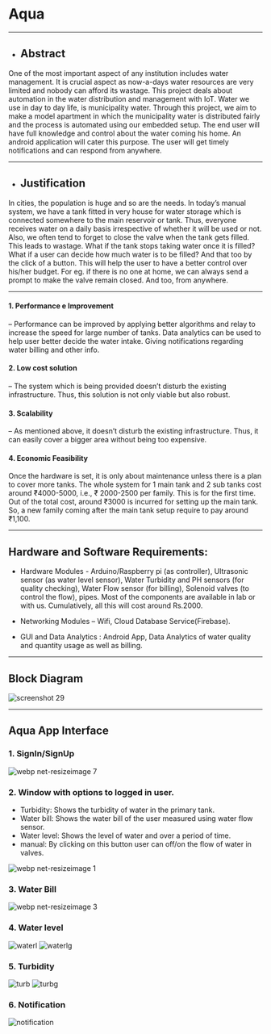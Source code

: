 # Aqua

---

- ## Abstract

One of the most important aspect of any institution includes water management. It is crucial aspect as now-a-days
water resources are very limited and nobody can afford its wastage. This project deals about automation in the water
distribution and management with IoT. Water we use in day to day life, is municipality water. Through this project,
we aim to make a model apartment in which the municipality water is distributed fairly and the process is automated
using our embedded setup. The end user will have full knowledge and control about the water coming his home. An
android application will cater this purpose. The user will get timely notifications and can respond from anywhere.

---

- ## Justification

In cities, the population is huge and so are the needs. In today’s manual system, we have a tank fitted in very house
for water storage which is connected somewhere to the main reservoir or tank. Thus, everyone receives water on a
daily basis irrespective of whether it will be used or not. Also, we often tend to forget to close the valve when the
tank gets filled. This leads to wastage. What if the tank stops taking water once it is filled? What if a user can decide
how much water is to be filled? And that too by the click of a button. This will help the user to have a better control
over his/her budget. For eg. if there is no one at home, we can always send a prompt to make the valve remain
closed. And too, from anywhere. 

---

#### 1. Performance e Improvement

– Performance can be improved by applying better algorithms and relay to increase the
speed for large number of tanks. Data analytics can be used to help user better decide the water intake. Giving
notifications regarding water billing and other info.

#### 2. Low cost solution

– The system which is being provided doesn’t disturb the existing infrastructure. Thus, this
solution is not only viable but also robust. 

#### 3. Scalability

– As mentioned above, it doesn’t disturb the existing infrastructure. Thus, it can easily cover a bigger
area without being too expensive.

#### 4. Economic Feasibility

Once the hardware is set, it is only about maintenance unless there is a plan to cover more
tanks. The whole system for 1 main tank and 2 sub tanks cost around ₹4000-5000, i.e., ₹ 2000-2500 per family.
This is for the first time. Out of the total cost, around ₹3000 is incurred for setting up the main tank. So, a new
family coming after the main tank setup require to pay around ₹1,100. 

---
 ## Hardware and Software Requirements:

+ Hardware Modules - Arduino/Raspberry pi (as controller), Ultrasonic sensor (as water
level sensor), Water Turbidity and PH sensors (for quality checking), Water Flow sensor
(for billing), Solenoid valves (to control the flow), pipes. Most of the components are
available in lab or with us. Cumulatively, all this will cost around Rs.2000.

+ Networking Modules – Wifi, Cloud Database Service(Firebase).

+ GUI and Data Analytics : Android App, Data Analytics of water quality and quantity
usage as well as billing. 

---

## Block Diagram

![screenshot 29](https://user-images.githubusercontent.com/25399528/40191046-f77ed296-5a1d-11e8-839f-2996fb3b22ac.png)

-----

## Aqua App Interface

### 1. SignIn/SignUp 

![webp net-resizeimage 7](https://user-images.githubusercontent.com/25399528/41212186-b98e5b4c-6d59-11e8-996a-52b0d362aa1f.jpg)

### 2. Window with options to logged in user. 
  - Turbidity: Shows the turbidity of water in the primary tank.
  - Water bill: Shows the water bill of the user measured using water flow sensor.
  - Water level: Shows the level of water and over a period of time.
  - manual: By clicking on this button user can off/on the flow of water in valves.
  
![webp net-resizeimage 1](https://user-images.githubusercontent.com/25399528/41212194-c5b585b2-6d59-11e8-9f2e-2863bb180d82.jpg)

### 3. Water Bill 

![webp net-resizeimage 3](https://user-images.githubusercontent.com/25399528/41212247-28aedd1c-6d5a-11e8-9edf-8699d5347d1c.jpg)

### 4. Water level
![waterl](https://user-images.githubusercontent.com/25399528/41212290-6ff3106c-6d5a-11e8-820c-edc1e87bf701.jpg)
        ![waterlg](https://user-images.githubusercontent.com/25399528/41212297-787dd398-6d5a-11e8-9eef-1fbaaee844c9.jpg)

### 5. Turbidity
![turb](https://user-images.githubusercontent.com/25399528/41212329-a460ce16-6d5a-11e8-8a1c-7718c1b8a007.jpg)
![turbg](https://user-images.githubusercontent.com/25399528/41212335-ad83e6ea-6d5a-11e8-9d40-29f5103f8cf0.jpg)

### 6. Notification
![notification](https://user-images.githubusercontent.com/25399528/41212348-c72c947a-6d5a-11e8-8ac6-5590b666e3eb.jpg)
